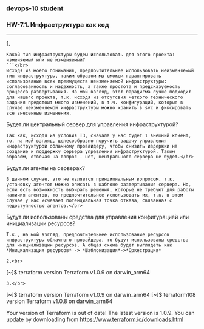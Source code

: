 ### devops-10 student

### HW-7.1. Инфраструктура как код

---

1.<br>

```
Какой тип инфраструктуры будем использовать для этого проекта: изменяемый или не изменяемый?
```</br>
Исходя из моего понимания, предпочтительнее использовать неизменяемый тип инфраструктуры, таким образом мы сможем гарантировать использование всех преимуществ неизменяемой инфраструктуры: согласованность и надежность, а также простота и предсказуемость процесса развертывания. На мой взгляд, этот парадигма лучше подходит для нашего проекта, т.к. исходя из отсутсвия четкого технического задания предстоит много изменений, в т.ч. конфигураций, которые в случае неизменяемой инфраструктуры можно хранить в svc и фиксировать все внесенные изменения.
```
Будет ли центральный сервер для управления инфраструктурой?
```</br>
Так как, исходя из условия ТЗ, сначала у нас будет 1 внешний клиент, то, на мой взгляд, целесообразно поручить задачу управления инфраструктурой облачному провайдеру, чтобы снизить издержки на создание и поддержку сервера управления инфраструктурой. Таким образом, отвечая на вопрос - нет, центрального сервера не будет.</br>
```
Будут ли агенты на серверах?
```</br>
В данном случае, это не является принципиальным вопросом, т.к. установку агентов можно описать в шаблоне развертывания сервера. Но, если есть возможность выбирать решения, которые не требуют для работы наличия агентов, то предпочтительнее использовать их, т.к. в этом случае у нас исчезает потенциальная точка отказа, связанная с недоступностью агентов.</br>
```
Будут ли использованы средства для управления конфигурацией или инициализации ресурсов?
```</br>
Т.к., на мой взгляд, предпочтительнее использование ресурсов инфраструктуры облачного провайдера, то будут использованы средства для инициализации ресурсов. А общая схема будет выглядеть как *Инициализация ресурсов* -> *Шаблонизация*->*Оркестрация*

2.<br>

```
[~]$ terraform version
Terraform v1.0.9
on darwin_arm64
```
3.</br> 

```
[~]$ terraform version
Terraform v1.0.9
on darwin_arm64
[~]$ terraform108 version
Terraform v1.0.8
on darwin_arm64

Your version of Terraform is out of date! The latest version
is 1.0.9. You can update by downloading from https://www.terraform.io/downloads.html
```
